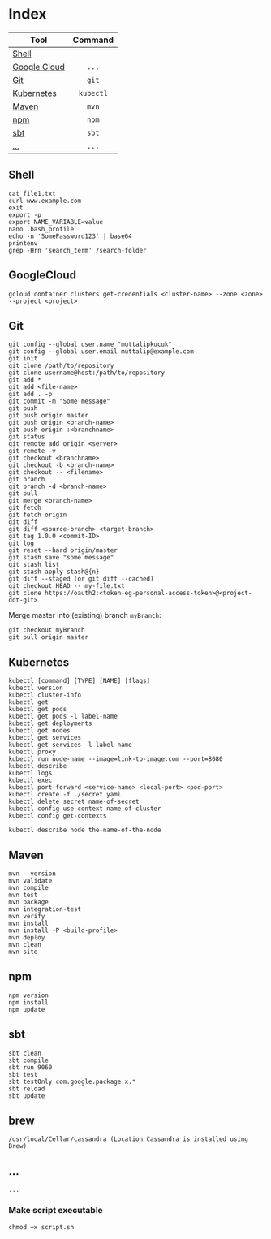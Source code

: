 # Index

| Tool                          | Command   |
| ----------------------------- |:---------:|
| [Shell](#shell)               |           |
| [Google Cloud](#googlecloud)  | `...`     |
| [Git](#git)                   | `git`     |
| [Kubernetes](#kubernetes)     | `kubectl` |
| [Maven](#maven)               | `mvn`     |
| [npm](#npm)                   | `npm`     |
| [sbt](#sbt)                   | `sbt`     |
| [...](#...)                   | `...`     |


## Shell

```
cat file1.txt
curl www.example.com
exit
export -p
export NAME_VARIABLE=value
nano .bash_profile
echo -n 'SomePassword123' | base64
printenv
grep -Hrn 'search_term' /search-folder
```


## GoogleCloud

```
gcloud container clusters get-credentials <cluster-name> --zone <zone> --project <project>
```


## Git

```
git config --global user.name "muttalipkucuk"
git config --global user.email muttalip@example.com
git init
git clone /path/to/repository
git clone username@host:/path/to/repository
git add *
git add <file-name>
git add . -p
git commit -m "Some message"
git push
git push origin master
git push origin <branch-name>
git push origin :<branchname>
git status
git remote add origin <server>
git remote -v
git checkout <branchname>
git checkout -b <branch-name>
git checkout -- <filename>
git branch
git branch -d <branch-name>
git pull
git merge <branch-name>
git fetch
git fetch origin
git diff
git diff <source-branch> <target-branch>
git tag 1.0.0 <commit-ID>
git log
git reset --hard origin/master
git stash save "some message"
git stash list
git stash apply stash@{n}
git diff --staged (or git diff --cached)
git checkout HEAD -- my-file.txt
git clone https://oauth2:<token-eg-personal-access-token>@<project-dot-git>
```

Merge master into (existing) branch `myBranch`:
```
git checkout myBranch
git pull origin master
```

## Kubernetes

```
kubectl [command] [TYPE] [NAME] [flags]
kubectl version
kubectl cluster-info
kubectl get
kubectl get pods
kubectl get pods -l label-name
kubectl get deployments
kubectl get nodes
kubectl get services
kubectl get services -l label-name
kubectl proxy
kubectl run node-name --image=link-to-image.com --port=8080
kubectl describe
kubectl logs
kubectl exec 
kubectl port-forward <service-name> <local-port> <pod-port>
kubectl create -f ./secret.yaml
kubectl delete secret name-of-secret
kubectl config use-context name-of-cluster
kubectl config get-contexts

kubectl describe node the-name-of-the-node
```


## Maven

```
mvn --version
mvn validate
mvn compile
mvn test
mvn package
mvn integration-test
mvn verify
mvn install
mvn install -P <build-profile>
mvn deploy
mvn clean
mvn site
```


## npm

```
npm version
npm install
npm update
```


## sbt

```
sbt clean
sbt compile
sbt run 9060
sbt test
sbt testOnly com.google.package.x.*
sbt reload
sbt update
```


## brew

```
/usr/local/Cellar/cassandra (Location Cassandra is installed using Brew)
```


## ...

```
...
```

### Make script executable
```
chmod +x script.sh
```
